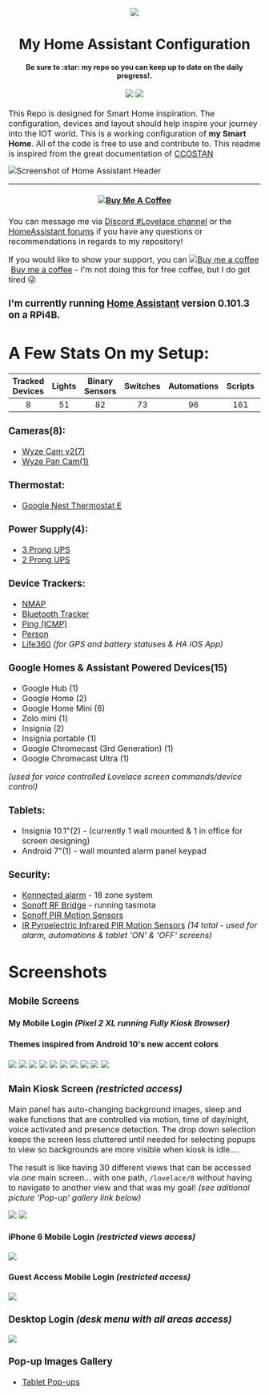 <p align="center">
  <img src="https://github.com/home-assistant/home-assistant-assets/blob/master/loading-screen.gif">
</p>
<h1 align="center">
  My Home Assistant Configuration
</h1>
<h4 align="center">Be sure to :star: my repo so you can keep up to date on the daily progress!.</h4>
<div align="center">
  <h4 align="center">
    <a href="https://github.com/Dino-Tech/Home-Assistant-Main/stargazers"><img src="https://img.shields.io/github/stars/Dino-Tech/Home-Assistant-Main?style=plasticr"/></a>
    <a href="https://github.com/Dino-Tech/Home-Assistant-Main/commits/master"><img src="https://img.shields.io/github/last-commit/Dino-Tech/Home-Assistant-Main?style=plasticr"/></a>
  </h4>
</div>
<p><font size="3">
This Repo is designed for Smart Home inspiration.  The configuration, devices and layout should help inspire your journey into the IOT world.  This is a working configuration of <strong>my Smart Home</strong>.  All of the code is free to use and contribute to. This readme is inspired from the great documentation of <a href="https://github.com/CCOSTAN/Home-AssistantConfig/blob/master/README.md">CCOSTAN</a>

![Screenshot of Home Assistant Header](https://github.com/Dino-Tech/Home-Assistant-Main/blob/master/screenshots_tablet/HAbrewed2.jpg)
<hr>
<div align="center">
  <h4 align="center">
    <a href="https://www.buymeacoffee.com/9lTxIVgZ3" target="_blank"><img src="https://www.buymeacoffee.com/assets/img/custom_images/black_img.png" alt="Buy Me A Coffee" style="height: auto !important;width: auto !important;" ></a><br>
  </h4>
</div>

You can message me via [Discord #Lovelace channel](https://discord.gg/aYTW2Z9) or the [HomeAssistant forums](https://community.home-assistant.io/t/dinotechs-latest-mobile-designs-and-themes-updated-oct-18/143180) if you have any questions or recommendations in regards to my repository! 

If you would like to show your support, you can <link href="https://fonts.googleapis.com/css?family=Cookie" rel="stylesheet"><a class="bmc-button" target="_blank" href="https://www.buymeacoffee.com/9lTxIVgZ3"><img src="https://www.buymeacoffee.com/assets/img/BMC-btn-logo.svg" alt="Buy me a coffee"><span style="margin-left:5px">Buy me a coffee</span></a> - I'm not doing this for free coffee, but I do get tired :stuck_out_tongue_winking_eye: 

### I'm currently running [Home Assistant](https://home-assistant.io) version __0.101.3__ on a RPi4B.

# A Few Stats On my Setup:
| Tracked Devices | Lights | Binary Sensors | Switches | Automations | Scripts | Sensors | Alerts  |
|:---------------:|:------:|:--------------:|:--------:|:-----------:|:-------:|:-------:|:-------:|
|8                |51      |82              |73        |96           |161      |379      |33       | 

### Cameras(8):
* [Wyze Cam v2(7)](http://amzn.to/2QqoYsf)
* [Wyze Pan Cam(1)](http://amzn.to/2QqoYsf)

### Thermostat:
* [Google Nest Thermostat E](http://amzn.to/2Qpyqfe)

### Power Supply(4):
* [3 Prong UPS](http://amzn.to/2W0GKbD)
* [2 Prong UPS](http://amzn.to/2W6W5Yf)

### Device Trackers:
* [NMAP](https://www.home-assistant.io/components/nmap_tracker/)
* [Bluetooth Tracker](https://www.home-assistant.io/components/bluetooth_tracker/)
* [Ping (ICMP)](https://www.home-assistant.io/components/ping/)
* [Person](https://www.home-assistant.io/components/person/)
* [Life360](https://www.home-assistant.io/components/life360/) *(for GPS and battery statuses & HA iOS App)*

### Google Homes & Assistant Powered Devices(15) 
* Google Hub (1)
* Google Home (2)
* Google Home Mini (6) 
* Zolo mini (1) 
* Insignia (2) 
* Insignia portable (1) 
* Google Chromecast (3rd Generation) (1)
* Google Chromecast Ultra (1)

*(used for voice controlled Lovelace screen commands/device control)*

### Tablets:
* Insignia 10.1"(2) - (currently 1 wall mounted & 1 in office for screen designing)
* Android 7"(1) - wall mounted alarm panel keypad

### Security:
* [Konnected alarm](http://amzn.to/2YIlunM) - 18 zone system
* [Sonoff RF Bridge](http://amzn.to/2QlTfIL) - running tasmota
* [Sonoff PIR Motion Sensors](http://amzn.to/2ExNXVA)
* [IR Pyroelectric Infrared PIR Motion Sensors](http://amzn.to/2YUfGI9)
*(14 total - used for alarm, automations & tablet 'ON' & 'OFF' screens)*

# Screenshots

### Mobile Screens

#### My Mobile Login *(Pixel 2 XL running Fully Kiosk Browser)* 
#### **Themes inspired** from Android 10's new accent colors
<img src="https://github.com/Dino-Tech/Home-Assistant-Main/blob/master/screenshots_tablet/main1.2.jpg" />
<img src="https://github.com/Dino-Tech/Home-Assistant-Main/blob/master/screenshots_tablet/menu1.1.jpg" />
<img src="https://github.com/Dino-Tech/Home-Assistant-Main/blob/master/screenshots_tablet/menu8.jpg" />
<img src="https://github.com/Dino-Tech/Home-Assistant-Main/blob/master/screenshots_tablet/menu2.1.jpg" />
<img src="https://github.com/Dino-Tech/Home-Assistant-Main/blob/master/screenshots_tablet/menu3.jpg" />
<img src="https://github.com/Dino-Tech/Home-Assistant-Main/blob/master/screenshots_tablet/menu4.1.jpg" />
<img src="https://github.com/Dino-Tech/Home-Assistant-Main/blob/master/screenshots_tablet/menu5.jpg" />
<img src="https://github.com/Dino-Tech/Home-Assistant-Main/blob/master/screenshots_tablet/menu6.2.jpg" />
<img src="https://github.com/Dino-Tech/Home-Assistant-Main/blob/master/screenshots_tablet/menu7.jpg" />
<img src="https://github.com/Dino-Tech/Home-Assistant-Main/blob/master/screenshots_tablet/menu9.1.jpg" />

### Main Kiosk Screen *(restricted access)*
Main panel has auto-changing background images, sleep and wake functions that are controlled via motion, time of day/night,  voice activated and presence detection. The drop down selection keeps the screen less cluttered until needed for selecting popups to view so backgrounds are more visible when kiosk is idle....

The result is like having 30 different views that can be accessed via *_one_* main screen... with one path, `/lovelace/0` without having to navigate to another view and that was my goal! *(see aditional picture 'Pop-up' gallery link below)*

<img src="https://github.com/Dino-Tech/Home-Assistant-Main/blob/master/screenshots_tablet/30.png" />
<img src="https://github.com/Dino-Tech/Home-Assistant-Main/blob/master/screenshots_tablet/32.png" />

#### iPhone 6 Mobile Login *(restricted views access)*
<img src="https://github.com/Dino-Tech/Home-Assistant-Main/blob/master/screenshots_tablet/iPhone.jpg" />

#### Guest Access Mobile Login *(restricted access)*
<img src="https://github.com/Dino-Tech/Home-Assistant-Main/blob/master/screenshots_tablet/mobile_screens1.jpg" />

### Desktop Login *(desk menu with all areas access)*
<img src="https://github.com/Dino-Tech/Home-Assistant-Main/blob/master/screenshots_tablet/Desk%20Menu.jpg" />

### Pop-up Images Gallery
* [Tablet Pop-ups](https://imgur.com/a/tbY9HW2)
